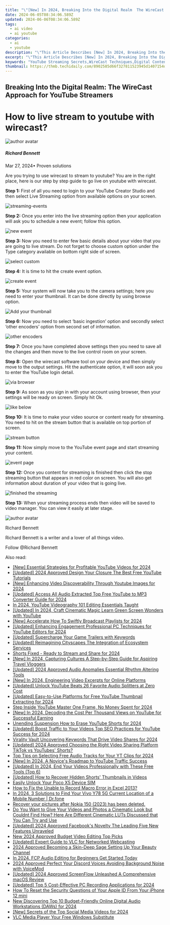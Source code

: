 ```yaml
---
title: "\"[New] In 2024, Breaking Into the Digital Realm  The WireCast Approach for YouTube Streamers\""
date: 2024-06-05T08:34:06.589Z
updated: 2024-06-06T08:34:06.589Z
tags:
  - ai video
  - ai youtube
categories:
  - ai
  - youtube
description: "\"This Article Describes [New] In 2024, Breaking Into the Digital Realm: The WireCast Approach for YouTube Streamers\""
excerpt: "\"This Article Describes [New] In 2024, Breaking Into the Digital Realm: The WireCast Approach for YouTube Streamers\""
keywords: "YouTube Streaming Secrets,WireCast Techniques,Digital Content Strategies,Video Broadcasting Basics,Online Media Engagement,WireCast Tutorials,Digital Realm Streaming"
thumbnail: https://thmb.techidaily.com/8902585d66f327811523945d1407154d052552e159a549922c8c259267eab9e9.png
---
```


## Breaking Into the Digital Realm: The WireCast Approach for YouTube Streamers

# How to live stream to youtube with wirecast?

![author avatar](https://images.wondershare.com/filmora/article-images/richard-bennett.jpg)

##### Richard Bennett

 Mar 27, 2024• Proven solutions

 Are you trying to use wirecast to stream to youtube? You are in the right place, here is our step by step guide to go live on youtube with wirecast.

**Step 1:** First of all you need to login to your YouTube Creator Studio and then select Live Streaming option from available options on your screen.

![streaming-events ](https://images.wondershare.com/filmora/article-images/streaming-events.jpg)

**Step 2:** Once you enter into the live streaming option then your application will ask you to schedule a new event; follow this option.

![new event ](https://images.wondershare.com/filmora/article-images/new-event.jpg)

**Step 3:** Now you need to enter few basic details about your video that you are going to live stream. Do not forget to choose custom option under the Type category available on bottom right side of screen.

![ select custom](https://images.wondershare.com/filmora/article-images/select-custom.jpg)

**Step 4:** It is time to hit the create event option.

![create event ](https://images.wondershare.com/filmora/article-images/create-event.jpg)

**Step 5:** Your system will now take you to the camera settings; here you need to enter your thumbnail. It can be done directly by using browse option.

![ Add your thumbnail](https://images.wondershare.com/filmora/article-images/add-your-thumbnail.jpg)

**Step 6:** Now you need to select ‘basic ingestion’ option and secondly select ‘other encoders’ option from second set of information.

![ other encoders](https://images.wondershare.com/filmora/article-images/other-encoders.jpg)

**Step 7:** Once you have completed above settings then you need to save all the changes and then move to the live control room on your screen.

**Step 8:** Open the wirecast software tool on your device and then simply move to the output settings. Hit the authenticate option, it will soon ask you to enter the YouTube login detail.

![via browser ](https://images.wondershare.com/filmora/article-images/via-browser.jpg)

**Step 9:** As soon as you sign in with your account using browser, then your settings will be ready on screen. Simply hit Ok.

![ like below ](https://images.wondershare.com/filmora/article-images/like-below.jpg)

**Step 10:** It is time to make your video source or content ready for streaming. You need to hit on the stream button that is available on top portion of screen.

![ stream button](https://images.wondershare.com/filmora/article-images/stream-button.jpg)

**Step 11:** Now simply move to the YouTube event page and start streaming your content.

![event page ](https://images.wondershare.com/filmora/article-images/event-page.jpg)

**Step 12:** Once you content for streaming is finished then click the stop streaming button that appears in red color on screen. You will also get information about duration of your video that is going live.

![finished the streaming ](https://images.wondershare.com/filmora/article-images/finished-the-streaming.jpg)

**Step 13:** When your streaming process ends then video will be saved to video manager. You can view it easily at later stage.

![author avatar](https://images.wondershare.com/filmora/article-images/richard-bennett.jpg)

Richard Bennett

Richard Bennett is a writer and a lover of all things video.

Follow @Richard Bennett

<span class="atpl-alsoreadstyle">Also read:</span>
<div><ul>
<li><a href="https://facebook-video-footage.techidaily.com/new-essential-strategies-for-profitable-youtube-videos-for-2024/"><u>[New] Essential Strategies for Profitable YouTube Videos for 2024</u></a></li>
<li><a href="https://facebook-video-footage.techidaily.com/updated-2024-approved-design-your-closure-the-best-free-youtube-tutorials/"><u>[Updated] 2024 Approved  Design Your Closure  The Best Free YouTube Tutorials</u></a></li>
<li><a href="https://facebook-video-footage.techidaily.com/new-enhancing-video-discoverability-through-youtube-images-for-2024/"><u>[New] Enhancing Video Discoverability Through Youtube Images for 2024</u></a></li>
<li><a href="https://facebook-video-footage.techidaily.com/updated-access-all-audio-extracted-top-free-youtube-to-mp3-converter-guide-for-2024/"><u>[Updated] Access All Audio Extracted  Top Free YouTube to MP3 Converter Guide for 2024</u></a></li>
<li><a href="https://facebook-video-footage.techidaily.com/in-2024-youtube-videography-101-editing-essentials-taught/"><u>In 2024, YouTube Videography 101  Editing Essentials Taught</u></a></li>
<li><a href="https://facebook-video-footage.techidaily.com/updated-in-2024-craft-cinematic-magic-learn-green-screen-wonders-with-youtube/"><u>[Updated] In 2024, Craft Cinematic Magic  Learn Green Screen Wonders with YouTube</u></a></li>
<li><a href="https://facebook-video-footage.techidaily.com/new-accelerate-how-to-swiftly-broadcast-playlists-for-2024/"><u>[New] Accelerate  How To Swiftly Broadcast Playlists for 2024</u></a></li>
<li><a href="https://facebook-video-footage.techidaily.com/updated-enhancing-engagement-professional-pc-techniques-for-youtube-editors-for-2024/"><u>[Updated] Enhancing Engagement  Professional PC Techniques for YouTube Editors for 2024</u></a></li>
<li><a href="https://facebook-video-footage.techidaily.com/updated-supercharge-your-game-trailers-with-keywords/"><u>[Updated] Supercharge Your Game Trailers with Keywords</u></a></li>
<li><a href="https://facebook-video-footage.techidaily.com/updated-reimagining-cityscapes-the-integration-of-ecosystem-services/"><u>[Updated] Reimagining Cityscapes  The Integration of Ecosystem Services</u></a></li>
<li><a href="https://facebook-video-footage.techidaily.com/shorts-fixed-ready-to-stream-and-share-for-2024/"><u>Shorts Fixed - Ready to Stream and Share for 2024</u></a></li>
<li><a href="https://facebook-video-footage.techidaily.com/new-in-2024-capturing-cultures-a-step-by-step-guide-for-aspiring-travel-vloggers/"><u>[New] In 2024, Capturing Cultures  A Step-by-Step Guide for Aspiring Travel Vloggers</u></a></li>
<li><a href="https://facebook-video-footage.techidaily.com/updated-2024-approved-audio-anomalies-essential-rhythm-altering-tools/"><u>[Updated] 2024 Approved  Audio Anomalies  Essential Rhythm Altering Tools</u></a></li>
<li><a href="https://facebook-video-footage.techidaily.com/new-in-2024-engineering-video-excerpts-for-online-platforms/"><u>[New] In 2024, Engineering Video Excerpts for Online Platforms</u></a></li>
<li><a href="https://facebook-video-footage.techidaily.com/updated-unlock-youtube-beats-26-favorite-audio-splitters-at-zero-cost/"><u>[Updated] Unlock YouTube Beats  26 Favorite Audio Splitters at Zero Cost</u></a></li>
<li><a href="https://facebook-video-footage.techidaily.com/updated-easy-to-use-platforms-for-free-youtube-thumbnail-extracting-for-2024/"><u>[Updated] Easy-to-Use Platforms for Free YouTube Thumbnail Extracting for 2024</u></a></li>
<li><a href="https://facebook-video-footage.techidaily.com/step-inside-youtube-master-one-frame-no-money-spent-for-2024/"><u>Step Inside YouTube  Master One Frame, No Money Spent for 2024</u></a></li>
<li><a href="https://facebook-video-footage.techidaily.com/new-in-2024-decoding-the-cost-per-thousand-views-on-youtube-for-successful-earning/"><u>[New] In 2024, Decoding the Cost Per Thousand Views on YouTube for Successful Earning</u></a></li>
<li><a href="https://facebook-video-footage.techidaily.com/unending-suspension-how-to-erase-youtube-shorts-for-2024/"><u>Unending Suspension  How to Erase YouTube Shorts for 2024</u></a></li>
<li><a href="https://facebook-video-footage.techidaily.com/updated-boost-traffic-to-your-videos-top-seo-practices-for-youtube-success-for-2024/"><u>[Updated] Boost Traffic to Your Videos  Top SEO Practices for YouTube Success for 2024</u></a></li>
<li><a href="https://facebook-video-footage.techidaily.com/virality-vault-uncovering-keywords-that-drive-video-shares-for-2024/"><u>Virality Vault  Uncovering Keywords That Drive Video Shares for 2024</u></a></li>
<li><a href="https://facebook-video-footage.techidaily.com/updated-2024-approved-choosing-the-right-video-sharing-platform-tiktok-vs-youtubes-shorts/"><u>[Updated] 2024 Approved  Choosing the Right Video Sharing Platform  TikTok vs YouTubes' Shorts?</u></a></li>
<li><a href="https://facebook-video-footage.techidaily.com/top-tips-on-selecting-free-audio-tracks-for-your-yt-clips-for-2024/"><u>Top Tips on Selecting Free Audio Tracks for Your YT Clips for 2024</u></a></li>
<li><a href="https://facebook-video-footage.techidaily.com/new-in-2024-a-novices-roadmap-to-youtube-traffic-success/"><u>[New] In 2024, A Novice's Roadmap to YouTube Traffic Success</u></a></li>
<li><a href="https://facebook-video-footage.techidaily.com/updated-in-2024-end-your-videos-professionally-with-these-free-tools-top-6/"><u>[Updated] In 2024, End Your Videos Professionally with These Free Tools (Top 6)</u></a></li>
<li><a href="https://facebook-video-footage.techidaily.com/updated-how-to-recover-hidden-shorts-thumbnails-in-videos/"><u>[Updated] How to Recover Hidden Shorts' Thumbnails in Videos</u></a></li>
<li><a href="https://sim-unlock.techidaily.com/easily-unlock-your-poco-x5-device-sim-by-drfone-android/"><u>Easily Unlock Your Poco X5 Device SIM</u></a></li>
<li><a href="https://blog-min.techidaily.com/how-to-fix-the-unable-to-record-macro-error-in-excel-2013-by-stellar-guide/"><u>How to Fix the Unable to Record Macro Error in Excel 2013?</u></a></li>
<li><a href="https://android-location-track.techidaily.com/in-2024-3-solutions-to-find-your-vivo-y78-5g-current-location-of-a-mobile-number-drfone-by-drfone-virtual-android/"><u>In 2024, 3 Solutions to Find Your Vivo Y78 5G Current Location of a Mobile Number | Dr.fone</u></a></li>
<li><a href="https://review-topics.techidaily.com/recover-your-pictures-after-nokia-150-2023-has-been-deleted-by-fonelab-android-recover-pictures/"><u>Recover your pictures after Nokia 150 (2023) has been deleted.</u></a></li>
<li><a href="https://ai-video-editing.techidaily.com/do-you-want-to-give-your-videos-and-photos-a-cinematic-look-but-couldnt-find-how-here-are-different-cinematic-luts-discussed-that-you-can-try-and-use/"><u>Do You Want to Give Your Videos and Photos a Cinematic Look but Couldnt Find How? Here Are Different Cinematic LUTs Discussed that You Can Try and Use</u></a></li>
<li><a href="https://facebook-videos.techidaily.com/updated-2024-approved-facebooks-novelty-the-leading-five-new-features-unraveled/"><u>[Updated] 2024 Approved  Facebook's Novelty  The Leading Five New Features Unraveled</u></a></li>
<li><a href="https://smart-video-editing.techidaily.com/new-2024-approved-budget-video-editing-top-picks/"><u>New 2024 Approved Budget Video Editing Top Picks</u></a></li>
<li><a href="https://some-techniques.techidaily.com/updated-expert-guide-to-vlc-for-networked-webcasting/"><u>[Updated] Expert Guide to VLC for Networked Webcasting</u></a></li>
<li><a href="https://youtube-videos.techidaily.com/2024-approved-becoming-a-skin-deep-sage-setting-up-your-beauty-channel/"><u>2024 Approved  Becoming a Skin-Deep Sage  Setting Up Your Beauty Channel</u></a></li>
<li><a href="https://ai-vdieo-software.techidaily.com/in-2024-fcp-audio-editing-for-beginners-get-started-today/"><u>In 2024, FCP Audio Editing for Beginners Get Started Today</u></a></li>
<li><a href="https://discord-videos.techidaily.com/2024-approved-perfect-your-discord-voices-avoiding-background-noise-with-voicemod/"><u>2024 Approved  Perfect Your Discord Voices  Avoiding Background Noise with VoiceMod</u></a></li>
<li><a href="https://video-capture.techidaily.com/updated-2024-approved-screenflow-unleashed-a-comprehensive-macos-review/"><u>[Updated] 2024 Approved  ScreenFlow Unleashed  A Comprehensive macOS Review</u></a></li>
<li><a href="https://screen-capture.techidaily.com/updated-top-5-cost-effective-pc-recording-applications-for-2024/"><u>[Updated] Top 5 Cost-Effective PC Recording Applications for 2024</u></a></li>
<li><a href="https://apple-account.techidaily.com/how-to-reset-the-security-questions-of-your-apple-id-from-your-iphone-12-mini-by-drfone-ios/"><u>How To Reset the Security Questions of Your Apple ID From Your iPhone 12 mini</u></a></li>
<li><a href="https://audio-shaping.techidaily.com/new-discovering-top-10-budget-friendly-online-digital-audio-workstations-daws-for-2024/"><u>New Discovering Top 10 Budget-Friendly Online Digital Audio Workstations (DAWs) for 2024</u></a></li>
<li><a href="https://facebook-video-content.techidaily.com/new-secrets-of-the-top-social-media-videos-for-2024/"><u>[New] Secrets of the Top Social Media Videos for 2024</u></a></li>
<li><a href="https://extra-tips.techidaily.com/vlc-media-player-your-free-windows-substitute/"><u>VLC Media Player  Your Free Windows Substitute</u></a></li>
</ul></div>

<ins class="adsbygoogle"
      style="display:block"
      data-ad-client="ca-pub-7571918770474297"
      data-ad-slot="8358498916"
      data-ad-format="auto"
      data-full-width-responsive="true"></ins>
